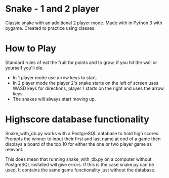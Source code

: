 # Snake - 1 and 2 player
Classic snake with an additional 2 player mode. Made with in Python 3 with pygame. Created to practice using classes.

# How to Play
Standard rules of eat the fruit for points and to grow, if you hit the wall or yourself you'll die.

- In 1 player mode use arrow keys to start.
- In 2 player mode the player 2's snake starts on the left of screen uses WASD keys for directions, player 1 starts on the right and uses the arrow keys.
- The snakes will always start moving up.


# Highscore database functionality
Snake_with_db.py works with a PostgreSQL database to hold high scores. Prompts the winner to input their first and last name at end of a game then displays a board of the top 10 for either the one or two player game as relevant.

This does mean that running snake_with_db.py on a computer without PostgreSQL installed will give errors. If this is the case snake.py can be used. It contains the same game functionality just without the database.
